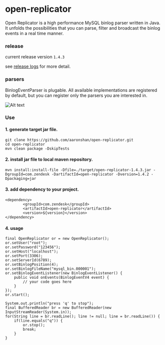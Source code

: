 open-replicator
===============

Open Replicator is a high performance MySQL binlog parser written in Java. It unfolds the possibilities that you can parse, filter and broadcast the binlog events in a real time manner.

### release

current release version `1.4.3`

see [release logs](https://github.com/aaronshan/open-replicator/master/CHANGES.md) for more detail.

### parsers

BinlogEventParser is plugable. All available implementations are registered by default, but you can register only the parsers you are interested in.

![Alt text](http://dl.iteye.com/upload/attachment/0070/3054/4274ab64-b6d2-380b-86b2-56afa0de523d.png)

### Use

#### 1. generate target jar file.

```
git clone https://github.com/aaronshan/open-replicator.git
cd open-replicator
mvn clean package -DskipTests
```

#### 2. install jar file to local maven repository.

```
mvn install:install-file -Dfile=./target/open-replicator-1.4.3.jar -DgroupId=com.zendesk -DartifactId=open-replicator -Dversion=1.4.2 -Dpackaging=jar
```

#### 3. add dependency to your project.

```
<dependency>
        <groupId>com.zendesk</groupId>
        <artifactId>open-replicator</artifactId>
        <version>${version}</version>
</dependency>
```

#### 4. usage

```
final OpenReplicator or = new OpenReplicator();
or.setUser("root");
or.setPassword("123456");
or.setHost("localhost");
or.setPort(3306);
or.setServerId(6789);
or.setBinlogPosition(4);
or.setBinlogFileName("mysql_bin.000001");
or.setBinlogEventListener(new BinlogEventListener() {
    public void onEvents(BinlogEventV4 event) {
        // your code goes here
    }
});
or.start();

System.out.println("press 'q' to stop");
final BufferedReader br = new BufferedReader(new InputStreamReader(System.in));
for(String line = br.readLine(); line != null; line = br.readLine()) {
    if(line.equals("q")) {
        or.stop();
        break;
    }
}
```
